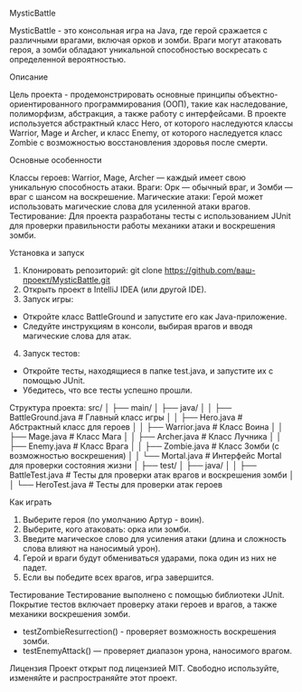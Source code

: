 MysticBattle

MysticBattle - это консольная игра на Java, где герой сражается с различными врагами, включая орков и зомби. Враги могут атаковать героя, а зомби обладают уникальной способностью воскресать с определенной вероятностью.

Описание

Цель проекта - продемонстрировать основные принципы объектно-ориентированного программирования (ООП), такие как наследование, полиморфизм, абстракция, а также работу с интерфейсами. В проекте используется абстрактный класс Hero, от которого наследуются классы Warrior, Mage и Archer, и класс Enemy, от которого наследуется класс Zombie с возможностью восстановления здоровья после смерти.

Основные особенности

Классы героев: Warrior, Mage, Archer — каждый имеет свою уникальную способность атаки.
Враги: Орк — обычный враг, и Зомби — враг с шансом на воскрешение.
Магические атаки: Герой может использовать магические слова для усиленной атаки врагов.
Тестирование: Для проекта разработаны тесты с использованием JUnit для проверки правильности работы механики атаки и воскрешения зомби.

Установка и запуск

1. Клонировать репозиторий:
git clone https://github.com/ваш-проект/MysticBattle.git
2. Открыть проект в IntelliJ IDEA (или другой IDE).
3. Запуск игры:
- Откройте класс BattleGround и запустите его как Java-приложение.
- Следуйте инструкциям в консоли, выбирая врагов и вводя магические слова для атак.
4. Запуск тестов:
- Откройте тесты, находящиеся в папке test.java, и запустите их с помощью JUnit.
- Убедитесь, что все тесты успешно прошли.

Структура проекта:
src/
│
├── main/
│   ├── java/
│   │   ├── BattleGround.java   # Главный класс игры
│   │   ├── Hero.java           # Абстрактный класс для героев
│   │   ├── Warrior.java        # Класс Воина
│   │   ├── Mage.java           # Класс Мага
│   │   ├── Archer.java         # Класс Лучника
│   │   ├── Enemy.java          # Класс Врага
│   │   ├── Zombie.java         # Класс Зомби (с возможностью воскрешения)
│   │   └── Mortal.java         # Интерфейс Mortal для проверки состояния жизни
│
├── test/
│   ├── java/
│   │   ├── BattleTest.java      # Тесты для проверки атак врагов и воскрешения зомби
│   │   └── HeroTest.java        # Тесты для проверки атак героев

Как играть
1. Выберите героя (по умолчанию Артур - воин).
2. Выберите, кого атаковать: орка или зомби.
3. Введите магическое слово для усиления атаки (длина и сложность слова влияют на наносимый урон).
4. Герой и враги будут обмениваться ударами, пока один из них не падет.
5. Если вы победите всех врагов, игра завершится.

Тестирование
Тестирование выполнено с помощью библиотеки JUnit. Покрытие тестов включает проверку атаки героев и врагов, а также механики воскрешения зомби.

- testZombieResurrection() - проверяет возможность воскрешения зомби.
- testEnemyAttack() — проверяет диапазон урона, наносимого врагом.

Лицензия
Проект открыт под лицензией MIT. Свободно используйте, изменяйте и распространяйте этот проект.
